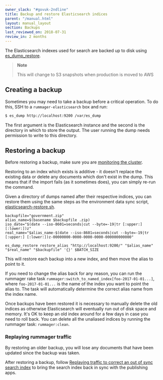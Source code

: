 ```yaml
---
owner_slack: "#govuk-2ndline"
title: Backup and restore Elasticsearch indices
parent: "/manual.html"
layout: manual_layout
section: Backups
last_reviewed_on: 2018-07-31
review_in: 2 months
---
```

The Elasticsearch indexes used for search are backed up to disk using
[es_dump_restore](https://github.com/patientslikeme/es_dump_restore).

> **Note**
>
> This will change to S3 snapshots when production is moved to AWS

## Creating a backup

Sometimes you may need to take a backup before a critical operation. To do
this, SSH to a `rummager-elasticsearch` box and run:

```bash
$ es_dump http://localhost:9200 /var/es_dump
```

The first argument is the Elasticsearch instance and the second is the
directory in which to store the output. The user running the dump needs
permission to write to this directory.

## Restoring a backup

Before restoring a backup, make sure you are
[monitoring the cluster](/manual/alerts/elasticsearch-cluster-health.html).

Restoring to an index which exists is additive - it doesn't replace the
existing data or delete any documents which don't exist in the dump.
This means that if the import fails (as it sometimes does), you can simply
re-run the command.

Given a directory of dumps named after their respective indices, you can
restore them using the same steps as the environment data sync script,
[elasticsearch-restore.sh](https://github.com/alphagov/env-sync-and-backup/blob/master/scripts/elasticsearch-restore.sh).

```
backupfile="government.zip"
alias_name=$(basename $backupfile .zip)
iso_date="$(date --iso-8601=seconds|cut --byte=-19|tr [:upper:] [:lower:])z"
real_name="$alias_name-$(date --iso-8601=seconds|cut --byte=-19|tr [:upper:] [:lower:])z-00000000-0000-0000-0000-000000000000"

es_dump_restore restore_alias "http://localhost:9200/" "$alias_name" "$real_name" "$backupfile" '{}' $BATCH_SIZE
```

This will restore each backup into a new index, and then move the alias to point to it.

If you need to change the alias back for any reason, you can run the rummager
rake task `rummager:switch_to_named_index[foo-2017-01-01...]`, where
`foo-2017-01-01...` is the name of the index you want to point the alias to.
The task will automatically determine the correct alias name from the index
name.

Once backups have been restored it is necessary to manually delete the old
indices as otherwise Elasticsearch will eventually run out of disk space and
memory. It's OK to keep an old index around for a few days in case you need to
roll back. You can delete all the unaliased indices by running the rummager
task: `rummager:clean`.

### Replaying rummager traffic

By restoring an older backup, you will lose any documents that have been
updated since the backup was taken.

After restoring a backup, follow
[Replaying traffic to correct an out of sync search index](/manual/rummager-traffic-replay.html)
to bring the search index back in sync with the publishing apps.
